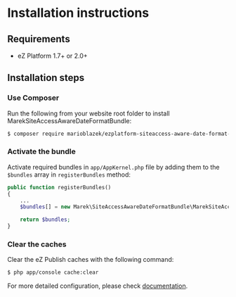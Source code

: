 Installation instructions
=========================

Requirements
------------

* eZ Platform 1.7+ or 2.0+

Installation steps
------------------

### Use Composer

Run the following from your website root folder to install MarekSiteAccessAwareDateFormatBundle:

```bash
$ composer require marioblazek/ezplatform-siteaccess-aware-date-format-bundle
```

### Activate the bundle

Activate required bundles in `app/AppKernel.php` file by adding them to the `$bundles` array in `registerBundles` method:

```php
public function registerBundles()
{
    ...
    $bundles[] = new Marek\SiteAccessAwareDateFormatBundle\MarekSiteAccessAwareDateFormatBundle();

    return $bundles;
}
```


### Clear the caches

Clear the eZ Publish caches with the following command:

```bash
$ php app/console cache:clear
```

For more detailed configuration, please check [documentation](DOC.md).
